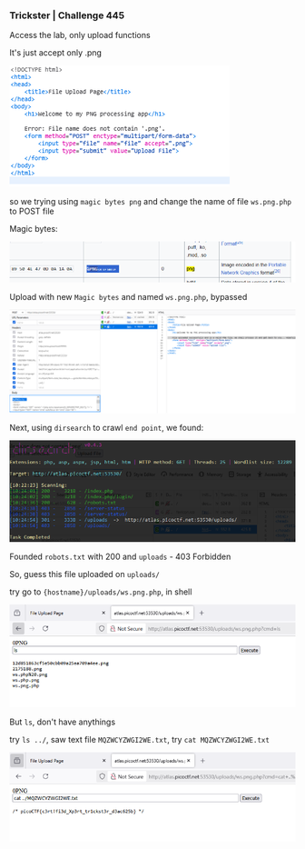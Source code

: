 ### Trickster | Challenge 445

Access the lab, only upload functions

It's just accept only .png

![alt text](image.png)

so we trying using `magic bytes png` and change the name of file `ws.png.php` to POST file

Magic bytes:

![alt text](image-1.png)

Upload with new `Magic bytes` and named `ws.png.php`, bypassed

![bypassed](image-2.png)

Next, using `dirsearch` to crawl `end point`, we found:

![founded](image-3.png)

Founded `robots.txt` with 200 and `uploads` - 403 Forbidden

So, guess this file uploaded on `uploads/`

try go to `{hostname}/uploads/ws.png.php`, in shell

![shell](image-5.png)

But `ls`, don't have anythings

try `ls ../`, saw text file `MQZWCYZWGI2WE.txt`, try `cat MQZWCYZWGI2WE.txt`

![flag](image-6.png)


